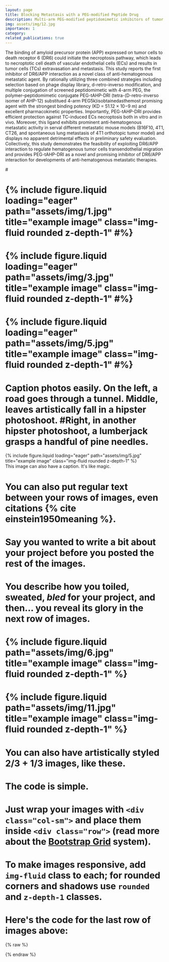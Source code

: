 ```yaml
---
layout: page
title: Blocking Metastasis with a PEG-modified Peptide Drug
description: Multi-arm PEG-modified peptidomimetic inhibitors of tumor cell-blood vessel interaction to block extravasation
img: assets/img/12.jpg
importance: 1
category: 
related_publications: true
---
```


The binding of amyloid precursor protein (APP) expressed on tumor cells to death receptor 6 (DR6) could initiate the necroptosis pathway, which leads to necroptotic cell death of vascular endothelial cells (ECs) and results in tumor cells (TCs) extravasation and metastasis. This study reports the first inhibitor of DR6/APP interaction as a novel class of anti-hematogenous metastatic agent. By rationally utilizing three combined strategies including selection based on phage display library, d-retro-inverso modification, and multiple conjugation of screened peptidomimetic with 4-arm PEG, the polymer–peptidomimetic conjugate PEG-tAHP-DRI (tetra-(D-retro-inverso isomer of AHP-12) substitued 4-arm PEG5k)isobtainedasthemost promising agent with the strongest binding potency (KD = 51.12 × 10−9 m) and excellent pharmacokinetic properties. Importantly, PEG-tAHP-DRI provides efficient protection against TC-induced ECs necroptosis both in vitro and in vivo. Moreover, this ligand exhibits prominent anti-hematogenous metastatic activity in serval different metastatic mouse models (B16F10, 4T1, CT26, and spontaneous lung metastasis of 4T1 orthotopic tumor model) and displays no apparent detrimental effects in preliminary safety evaluation. Collectively, this study demonstrates the feasibility of exploiting DR6/APP interaction to regulate hematogenous tumor cells transendothelial migration and provides PEG-tAHP-DRI as a novel and promising inhibitor of DR6/APP interaction for developments of anti-hematogenous metastatic therapies.


#<div class="row">
#    <div class="col-sm mt-3 mt-md-0">
#        {% include figure.liquid loading="eager" path="assets/img/1.jpg" title="example image" class="img-fluid rounded z-depth-1" #%}
#    </div>
#    <div class="col-sm mt-3 mt-md-0">
#        {% include figure.liquid loading="eager" path="assets/img/3.jpg" title="example image" class="img-fluid rounded z-depth-1" #%}
#    </div>
#    <div class="col-sm mt-3 mt-md-0">
#        {% include figure.liquid loading="eager" path="assets/img/5.jpg" title="example image" class="img-fluid rounded z-depth-1" #%}
#    </div>
# </div>
# <div class="caption">
#    Caption photos easily. On the left, a road goes through a tunnel. Middle, leaves artistically fall in a hipster photoshoot. #Right, in another hipster photoshoot, a lumberjack grasps a handful of pine needles.
</div>
<div class="row">
    <div class="col-sm mt-3 mt-md-0">
        {% include figure.liquid loading="eager" path="assets/img/5.jpg" title="example image" class="img-fluid rounded z-depth-1" %}
    </div>
</div>
<div class="caption">
    This image can also have a caption. It's like magic.
</div>

# You can also put regular text between your rows of images, even citations {% cite einstein1950meaning %}.
# Say you wanted to write a bit about your project before you posted the rest of the images.
# You describe how you toiled, sweated, _bled_ for your project, and then... you reveal its glory in the next row of images.

# <div class="row justify-content-sm-center">
#    <div class="col-sm-8 mt-3 mt-md-0">
#        {% include figure.liquid path="assets/img/6.jpg" title="example image" class="img-fluid rounded z-depth-1" %}
#    </div>
#    <div class="col-sm-4 mt-3 mt-md-0">
#        {% include figure.liquid path="assets/img/11.jpg" title="example image" class="img-fluid rounded z-depth-1" %}
#    </div>
# </div>
# <div class="caption">
#    You can also have artistically styled 2/3 + 1/3 images, like these.
# </div>

# The code is simple.
# Just wrap your images with `<div class="col-sm">` and place them inside `<div class="row">` (read more about the <a href="https://#getbootstrap.com/docs/4.4/layout/grid/">Bootstrap Grid</a> system).
# To make images responsive, add `img-fluid` class to each; for rounded corners and shadows use `rounded` and `z-depth-1` classes.
# Here's the code for the last row of images above:

{% raw %}



{% endraw %}

